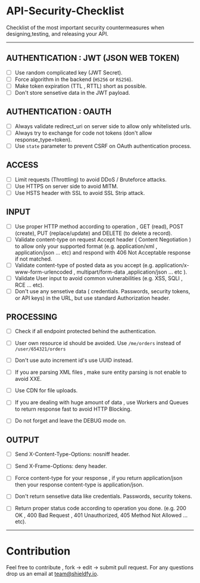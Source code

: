 # API-Security-Checklist
Checklist of the most important security countermeasures when designing,testing, and releasing your API.

------------------------------------------------------------------------------

## AUTHENTICATION : JWT (JSON WEB TOKEN)
- [ ] Use random complicated key (JWT Secret).
- [ ] Force algorithm in the backend (`HS256` or `RS256`). 
- [ ] Make token expiration (TTL , RTTL) short as possible.
- [ ] Don't store sensetive data in the JWT payload.

## AUTHENTICATION : OAUTH
- [ ] Always validate redirect_uri on server side to allow only whitelisted urls.
- [ ] Always try to exchange for code not tokens (don't allow response_type=token).
- [ ] Use `state` parameter to prevent CSRF on OAuth authentication process.

## ACCESS
- [ ] Limit requests (Throttling) to avoid DDoS / Bruteforce attacks.
- [ ] Use HTTPS on server side to avoid MITM.
- [ ] Use HSTS header with SSL to avoid SSL Strip attack.

## INPUT 
- [ ] Use proper HTTP method according to operation , GET (read), POST (create), PUT (replace/update) and DELETE (to delete a record).
- [ ] Validate content-type on request Accept header ( Content Negotiation ) to allow only your supported format (e.g. application/xml , application/json ... etc) and respond with 406 Not Acceptable response if not matched.
- [ ] Validate content-type of posted data as you accept (e.g. application/x-www-form-urlencoded , multipart/form-data ,application/json ... etc ).
- [ ] Validate User input to avoid common vulnerabilities (e.g. XSS, SQLI , RCE ... etc).
- [ ] Don't use any sensetive data ( credentials. Passwords, security tokens, or API keys) in the URL, but use standard Authorization header.

## PROCESSING
- [ ] Check if all endpoint protected behind the authentication.
- [ ] User own resource id should be avoided. Use `/me/orders` instead of `/user/654321/orders`
- [ ] Don't use auto increment id's use UUID instead.
- [ ] If you are parsing XML files , make sure entity parsing is not enable to avoid XXE.
- [ ] Use CDN for file uploads.
- [ ] If you are dealing with huge amount of data , use Workers and Queues to return response fast to avoid HTTP Blocking. 
- [ ] Do not forget and leave the DEBUG mode on.


## OUTPUT
- [ ] Send X-Content-Type-Options: nosniff header.
- [ ] Send X-Frame-Options: deny header.
- [ ] Force content-type for your response , if you return application/json then your response content-type is application/json.
- [ ] Don't return sensetive data like credentials. Passwords, security tokens.
- [ ] Return proper status code according to operation you done. (e.g. 200 OK , 400 Bad Request , 401 Unauthorized, 405 Method Not Allowed ... etc).


------------------------------------------------------------------------------

# Contribution
Feel free to contribute , fork -> edit -> submit pull request. For any questions drop us an email at team@shieldfy.io.